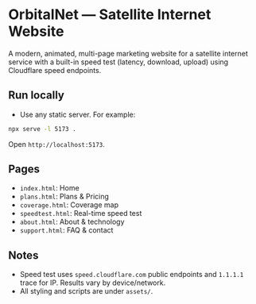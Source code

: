 # OrbitalNet — Satellite Internet Website

A modern, animated, multi-page marketing website for a satellite internet service with a built-in speed test (latency, download, upload) using Cloudflare speed endpoints.

## Run locally

- Use any static server. For example:

```bash
npx serve -l 5173 .
```

Open `http://localhost:5173`.

## Pages
- `index.html`: Home
- `plans.html`: Plans & Pricing
- `coverage.html`: Coverage map
- `speedtest.html`: Real-time speed test
- `about.html`: About & technology
- `support.html`: FAQ & contact

## Notes
- Speed test uses `speed.cloudflare.com` public endpoints and `1.1.1.1` trace for IP. Results vary by device/network.
- All styling and scripts are under `assets/`.